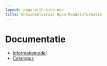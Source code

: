 ```yaml
---
layout: page-with-side-nav
title: Ontwikkelversie Open Raadsinformatie
---
```


# Documentatie

* [Informatiemodel](./Informatiemodel)
* [Catalogus](./Catalogus03-2021.html)
